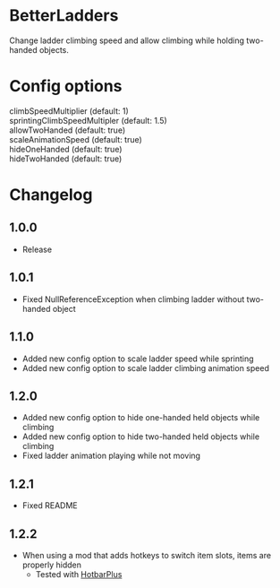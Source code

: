 # BetterLadders
Change ladder climbing speed and allow climbing while holding two-handed objects.

# Config options
climbSpeedMultiplier (default: 1)\
sprintingClimbSpeedMultipler (default: 1.5)\
allowTwoHanded (default: true)\
scaleAnimationSpeed (default: true)\
hideOneHanded (default: true)\
hideTwoHanded (default: true)

# Changelog
## 1.0.0
- Release
## 1.0.1
- Fixed NullReferenceException when climbing ladder without two-handed object
## 1.1.0
- Added new config option to scale ladder speed while sprinting
- Added new config option to scale ladder climbing animation speed
## 1.2.0
- Added new config option to hide one-handed held objects while climbing
- Added new config option to hide two-handed held objects while climbing
- Fixed ladder animation playing while not moving
## 1.2.1
- Fixed README
## 1.2.2
- When using a mod that adds hotkeys to switch item slots, items are properly hidden
	- Tested with [HotbarPlus](https://thunderstore.io/c/lethal-company/p/FlipMods/HotbarPlus/)